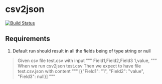 # csv2json

[![Build Status](https://travis-ci.org/amFvcg/csv_parser.svg?branch=master)](https://travis-ci.org/amFvcg/csv_parser)

## Requirements

1. Default run should result in all the fields being of type string or null

>    Given csv file test.csv with input
>    """
>        Field1,Field2,Field3
>        1,value,
>    """
>    When we run csv2json test.csv
>    Then we expect to have file test.csv.json with content
>    """
>       [{"Field1": "1", "Field2": "value", "Field3": null}]
>    """
